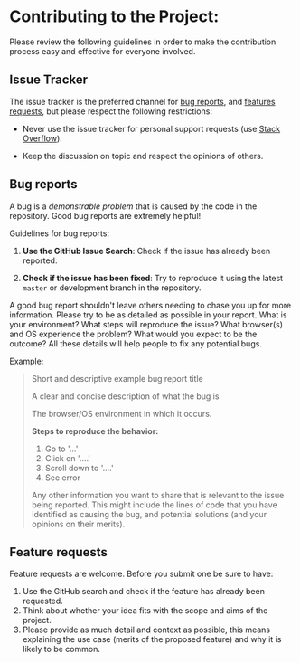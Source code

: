 # Contributing to the Project: 
Please review the following guidelines in order to make the contribution process easy and effective for everyone involved.

## Issue Tracker

The issue tracker is the preferred channel for [bug reports](#bugs), and [features requests](#features), but please respect the following restrictions:

* Never use the issue tracker for personal support requests (use [Stack Overflow](http://stackoverflow.com)).

* Keep the discussion on topic and respect the opinions of others.


<a name="bugs"></a>
## Bug reports

A bug is a _demonstrable problem_ that is caused by the code in the repository.
Good bug reports are extremely helpful!

Guidelines for bug reports:

1. **Use the GitHub Issue Search**: Check if the issue has already been
   reported.

2. **Check if the issue has been fixed**: Try to reproduce it using the
   latest `master` or development branch in the repository.

A good bug report shouldn't leave others needing to chase you up for more
information. Please try to be as detailed as possible in your report. What is
your environment? What steps will reproduce the issue? What browser(s) and OS
experience the problem? What would you expect to be the outcome? All these
details will help people to fix any potential bugs.

Example:

> Short and descriptive example bug report title
>
> A clear and concise description of what the bug is
> 
> The browser/OS environment in which it occurs. 
>
> **Steps to reproduce the behavior:**
> 1. Go to '...'
> 2. Click on '....'
> 3. Scroll down to '....'
> 4. See error
>
> Any other information you want to share that is relevant to the issue being
> reported. This might include the lines of code that you have identified as
> causing the bug, and potential solutions (and your opinions on their
> merits).

<a name="features"></a>
## Feature requests

Feature requests are welcome. Before you submit one be sure to have:

1. Use the GitHub search and check if the feature has already been requested.
2. Think about whether your idea fits with the scope and aims of the project.
3. Please provide as much detail and context as possible, this means explaining the use case (merits of the proposed feature) and why it is likely to be common.


